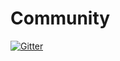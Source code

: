 Community
=========

[![Gitter](https://badges.gitter.im/Join%20Chat.svg)](https://gitter.im/Metagovernment/Community?utm_source=badge&utm_medium=badge&utm_campaign=pr-badge&utm_content=badge)
